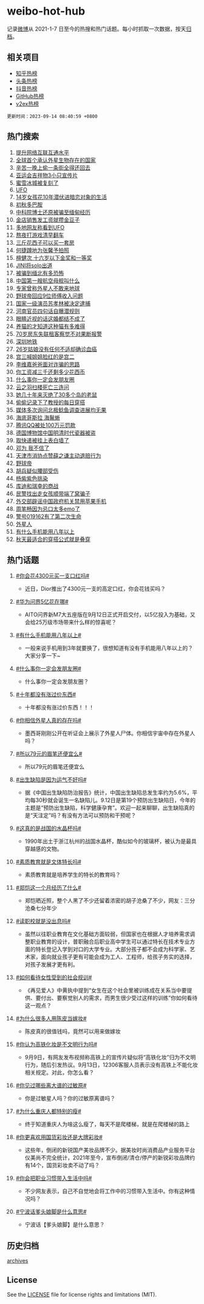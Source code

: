 # weibo-hot-hub

记录[微博](https://www.weibo.com)从 2021-1-7 日至今的热搜和热门话题。每小时抓取一次数据，按天[归档](archives)。

## 相关项目

- [知乎热榜](https://github.com/lonnyzhang423/zhihu-hot-hub)
- [头条热榜](https://github.com/lonnyzhang423/toutiao-hot-hub)
- [抖音热榜](https://github.com/lonnyzhang423/douyin-hot-hub)
- [GitHub热榜](https://github.com/lonnyzhang423/github-hot-hub)
- [v2ex热榜](https://github.com/lonnyzhang423/v2ex-hot-hub)


`更新时间：2023-09-14 08:40:59 +0800`

## 热门搜索

1. [提升网络互联互通水平](https://m.weibo.cn/search?containerid=100103type%3D1%26t%3D10%26q%3D%23%E6%8F%90%E5%8D%87%E7%BD%91%E7%BB%9C%E4%BA%92%E8%81%94%E4%BA%92%E9%80%9A%E6%B0%B4%E5%B9%B3%23&stream_entry_id=51&isnewpage=1&extparam=seat%3D1%26dgr%3D0%26stream_entry_id%3D51%26filter_type%3Drealtimehot%26pos%3D0%26cate%3D10103%26c_type%3D51%26display_time%3D1694652058%26pre_seqid%3D1694652058363027385178)
1. [全球首个承认外星生物存在的国家](https://m.weibo.cn/search?containerid=100103type%3D1%26t%3D10%26q%3D%23%E5%85%A8%E7%90%83%E9%A6%96%E4%B8%AA%E6%89%BF%E8%AE%A4%E5%A4%96%E6%98%9F%E7%94%9F%E7%89%A9%E5%AD%98%E5%9C%A8%E7%9A%84%E5%9B%BD%E5%AE%B6%23&stream_entry_id=31&isnewpage=1&extparam=seat%3D1%26flag%3D2%26cate%3D5001%26filter_type%3Drealtimehot%26pos%3D0%26dgr%3D0%26stream_entry_id%3D31%26q%3D%2523%25E5%2585%25A8%25E7%2590%2583%25E9%25A6%2596%25E4%25B8%25AA%25E6%2589%25BF%25E8%25AE%25A4%25E5%25A4%2596%25E6%2598%259F%25E7%2594%259F%25E7%2589%25A9%25E5%25AD%2598%25E5%259C%25A8%25E7%259A%2584%25E5%259B%25BD%25E5%25AE%25B6%2523%26band_rank%3D1%26lcate%3D5001%26realpos%3D1%26c_type%3D31%26display_time%3D1694652058%26pre_seqid%3D1694652058363027385178)
1. [辛苦一晚上偷一条街全得还回去](https://m.weibo.cn/search?containerid=100103type%3D1%26t%3D10%26q%3D%23%E8%BE%9B%E8%8B%A6%E4%B8%80%E6%99%9A%E4%B8%8A%E5%81%B7%E4%B8%80%E6%9D%A1%E8%A1%97%E5%85%A8%E5%BE%97%E8%BF%98%E5%9B%9E%E5%8E%BB%23&stream_entry_id=31&isnewpage=1&extparam=seat%3D1%26flag%3D32768%26cate%3D5001%26filter_type%3Drealtimehot%26pos%3D1%26dgr%3D0%26stream_entry_id%3D31%26q%3D%2523%25E8%25BE%259B%25E8%258B%25A6%25E4%25B8%2580%25E6%2599%259A%25E4%25B8%258A%25E5%2581%25B7%25E4%25B8%2580%25E6%259D%25A1%25E8%25A1%2597%25E5%2585%25A8%25E5%25BE%2597%25E8%25BF%2598%25E5%259B%259E%25E5%258E%25BB%2523%26band_rank%3D2%26lcate%3D5001%26realpos%3D2%26c_type%3D31%26display_time%3D1694652058%26pre_seqid%3D1694652058363027385178)
1. [亚运会吉祥物3小只宣传片](https://m.weibo.cn/search?containerid=100103type%3D1%26t%3D10%26q%3D%23%E4%BA%9A%E8%BF%90%E4%BC%9A%E5%90%89%E7%A5%A5%E7%89%A93%E5%B0%8F%E5%8F%AA%E5%AE%A3%E4%BC%A0%E7%89%87%23&stream_entry_id=31&isnewpage=1&extparam=seat%3D1%26flag%3D0%26cate%3D5001%26filter_type%3Drealtimehot%26pos%3D2%26dgr%3D0%26stream_entry_id%3D31%26q%3D%2523%25E4%25BA%259A%25E8%25BF%2590%25E4%25BC%259A%25E5%2590%2589%25E7%25A5%25A5%25E7%2589%25A93%25E5%25B0%258F%25E5%258F%25AA%25E5%25AE%25A3%25E4%25BC%25A0%25E7%2589%2587%2523%26band_rank%3D3%26lcate%3D5001%26realpos%3D3%26c_type%3D31%26display_time%3D1694652058%26pre_seqid%3D1694652058363027385178)
1. [蜜雪冰城被复刻了](https://m.weibo.cn/search?containerid=100103type%3D1%26t%3D10%26q%3D%23%E8%9C%9C%E9%9B%AA%E5%86%B0%E5%9F%8E%E8%A2%AB%E5%A4%8D%E5%88%BB%E4%BA%86%23&stream_entry_id=31&isnewpage=1&extparam=seat%3D1%26flag%3D1%26cate%3D5001%26filter_type%3Drealtimehot%26pos%3D3%26dgr%3D0%26stream_entry_id%3D31%26q%3D%2523%25E8%259C%259C%25E9%259B%25AA%25E5%2586%25B0%25E5%259F%258E%25E8%25A2%25AB%25E5%25A4%258D%25E5%2588%25BB%25E4%25BA%2586%2523%26band_rank%3D4%26lcate%3D5001%26realpos%3D4%26c_type%3D31%26display_time%3D1694652058%26pre_seqid%3D1694652058363027385178)
1. [UFO](https://m.weibo.cn/search?containerid=100103type%3D1%26t%3D10%26q%3DUFO&stream_entry_id=31&isnewpage=1&extparam=seat%3D1%26flag%3D16%26cate%3D5001%26filter_type%3Drealtimehot%26pos%3D4%26dgr%3D0%26stream_entry_id%3D31%26q%3DUFO%26band_rank%3D5%26lcate%3D5001%26realpos%3D5%26c_type%3D31%26display_time%3D1694652058%26pre_seqid%3D1694652058363027385178)
1. [14岁女孩花10年潜伏进暗恋对象的生活](https://m.weibo.cn/search?containerid=100103type%3D1%26t%3D10%26q%3D14%E5%B2%81%E5%A5%B3%E5%AD%A9%E8%8A%B110%E5%B9%B4%E6%BD%9C%E4%BC%8F%E8%BF%9B%E6%9A%97%E6%81%8B%E5%AF%B9%E8%B1%A1%E7%9A%84%E7%94%9F%E6%B4%BB&stream_entry_id=31&isnewpage=1&extparam=seat%3D1%26flag%3D2%26cate%3D5001%26filter_type%3Drealtimehot%26pos%3D5%26dgr%3D0%26stream_entry_id%3D31%26q%3D14%25E5%25B2%2581%25E5%25A5%25B3%25E5%25AD%25A9%25E8%258A%25B110%25E5%25B9%25B4%25E6%25BD%259C%25E4%25BC%258F%25E8%25BF%259B%25E6%259A%2597%25E6%2581%258B%25E5%25AF%25B9%25E8%25B1%25A1%25E7%259A%2584%25E7%2594%259F%25E6%25B4%25BB%26band_rank%3D6%26lcate%3D5001%26realpos%3D6%26c_type%3D31%26display_time%3D1694652058%26pre_seqid%3D1694652058363027385178)
1. [初秋多巴胺](https://m.weibo.cn/search?containerid=100103type%3D1%26t%3D10%26q%3D%23%E5%88%9D%E7%A7%8B%E5%A4%9A%E5%B7%B4%E8%83%BA%23&stream_entry_id=31&isnewpage=1&extparam=seat%3D1%26band_rank%3D7%26q%3D%2523%25E5%2588%259D%25E7%25A7%258B%25E5%25A4%259A%25E5%25B7%25B4%25E8%2583%25BA%2523%26cate%3D5001%26filter_type%3Drealtimehot%26pos%3D6%26dgr%3D0%26is_ad_pos%3D1%26lcate%3D5001%26stream_entry_id%3D31%26adid%3D203334%26c_type%3D31%26display_time%3D1694652058%26pre_seqid%3D1694652058363027385178)
1. [中科院博士还原被骗至缅甸经历](https://m.weibo.cn/search?containerid=100103type%3D1%26t%3D10%26q%3D%23%E4%B8%AD%E7%A7%91%E9%99%A2%E5%8D%9A%E5%A3%AB%E8%BF%98%E5%8E%9F%E8%A2%AB%E9%AA%97%E8%87%B3%E7%BC%85%E7%94%B8%E7%BB%8F%E5%8E%86%23&stream_entry_id=31&isnewpage=1&extparam=seat%3D1%26flag%3D1%26cate%3D5001%26filter_type%3Drealtimehot%26pos%3D7%26dgr%3D0%26stream_entry_id%3D31%26q%3D%2523%25E4%25B8%25AD%25E7%25A7%2591%25E9%2599%25A2%25E5%258D%259A%25E5%25A3%25AB%25E8%25BF%2598%25E5%258E%259F%25E8%25A2%25AB%25E9%25AA%2597%25E8%2587%25B3%25E7%25BC%2585%25E7%2594%25B8%25E7%25BB%258F%25E5%258E%2586%2523%26band_rank%3D7%26lcate%3D5001%26realpos%3D7%26c_type%3D31%26display_time%3D1694652058%26pre_seqid%3D1694652058363027385178)
1. [金店销售发工资就攒金豆子](https://m.weibo.cn/search?containerid=100103type%3D1%26t%3D10%26q%3D%23%E9%87%91%E5%BA%97%E9%94%80%E5%94%AE%E5%8F%91%E5%B7%A5%E8%B5%84%E5%B0%B1%E6%94%92%E9%87%91%E8%B1%86%E5%AD%90%23&stream_entry_id=31&isnewpage=1&extparam=seat%3D1%26flag%3D0%26cate%3D5001%26filter_type%3Drealtimehot%26pos%3D8%26dgr%3D0%26stream_entry_id%3D31%26q%3D%2523%25E9%2587%2591%25E5%25BA%2597%25E9%2594%2580%25E5%2594%25AE%25E5%258F%2591%25E5%25B7%25A5%25E8%25B5%2584%25E5%25B0%25B1%25E6%2594%2592%25E9%2587%2591%25E8%25B1%2586%25E5%25AD%2590%2523%26band_rank%3D8%26lcate%3D5001%26realpos%3D8%26c_type%3D31%26display_time%3D1694652058%26pre_seqid%3D1694652058363027385178)
1. [多地网友称看到UFO](https://m.weibo.cn/search?containerid=100103type%3D1%26t%3D10%26q%3D%23%E5%A4%9A%E5%9C%B0%E7%BD%91%E5%8F%8B%E7%A7%B0%E7%9C%8B%E5%88%B0UFO%23&stream_entry_id=31&isnewpage=1&extparam=seat%3D1%26flag%3D1%26cate%3D5001%26filter_type%3Drealtimehot%26pos%3D9%26dgr%3D0%26stream_entry_id%3D31%26q%3D%2523%25E5%25A4%259A%25E5%259C%25B0%25E7%25BD%2591%25E5%258F%258B%25E7%25A7%25B0%25E7%259C%258B%25E5%2588%25B0UFO%2523%26band_rank%3D9%26lcate%3D5001%26realpos%3D9%26c_type%3D31%26display_time%3D1694652058%26pre_seqid%3D1694652058363027385178)
1. [熬夜打游戏清早翻车](https://m.weibo.cn/search?containerid=100103type%3D1%26t%3D10%26q%3D%23%E7%86%AC%E5%A4%9C%E6%89%93%E6%B8%B8%E6%88%8F%E6%B8%85%E6%97%A9%E7%BF%BB%E8%BD%A6%23&stream_entry_id=31&isnewpage=1&extparam=seat%3D1%26flag%3D32768%26cate%3D5001%26filter_type%3Drealtimehot%26pos%3D10%26dgr%3D0%26stream_entry_id%3D31%26q%3D%2523%25E7%2586%25AC%25E5%25A4%259C%25E6%2589%2593%25E6%25B8%25B8%25E6%2588%258F%25E6%25B8%2585%25E6%2597%25A9%25E7%25BF%25BB%25E8%25BD%25A6%2523%26band_rank%3D10%26lcate%3D5001%26realpos%3D10%26c_type%3D31%26display_time%3D1694652058%26pre_seqid%3D1694652058363027385178)
1. [三斤花西子可以买一套房](https://m.weibo.cn/search?containerid=100103type%3D1%26t%3D10%26q%3D%E4%B8%89%E6%96%A4%E8%8A%B1%E8%A5%BF%E5%AD%90%E5%8F%AF%E4%BB%A5%E4%B9%B0%E4%B8%80%E5%A5%97%E6%88%BF&stream_entry_id=31&isnewpage=1&extparam=seat%3D1%26flag%3D2%26cate%3D5001%26filter_type%3Drealtimehot%26pos%3D11%26dgr%3D0%26stream_entry_id%3D31%26q%3D%25E4%25B8%2589%25E6%2596%25A4%25E8%258A%25B1%25E8%25A5%25BF%25E5%25AD%2590%25E5%258F%25AF%25E4%25BB%25A5%25E4%25B9%25B0%25E4%25B8%2580%25E5%25A5%2597%25E6%2588%25BF%26band_rank%3D11%26lcate%3D5001%26realpos%3D11%26c_type%3D31%26display_time%3D1694652058%26pre_seqid%3D1694652058363027385178)
1. [何捷蹲地为张馨予拍照](https://m.weibo.cn/search?containerid=100103type%3D1%26t%3D10%26q%3D%23%E4%BD%95%E6%8D%B7%E8%B9%B2%E5%9C%B0%E4%B8%BA%E5%BC%A0%E9%A6%A8%E4%BA%88%E6%8B%8D%E7%85%A7%23&stream_entry_id=31&isnewpage=1&extparam=seat%3D1%26flag%3D2%26cate%3D5001%26filter_type%3Drealtimehot%26pos%3D12%26dgr%3D0%26stream_entry_id%3D31%26q%3D%2523%25E4%25BD%2595%25E6%258D%25B7%25E8%25B9%25B2%25E5%259C%25B0%25E4%25B8%25BA%25E5%25BC%25A0%25E9%25A6%25A8%25E4%25BA%2588%25E6%258B%258D%25E7%2585%25A7%2523%26band_rank%3D12%26lcate%3D5001%26realpos%3D12%26c_type%3D31%26display_time%3D1694652058%26pre_seqid%3D1694652058363027385178)
1. [檀健次 十六岁以下金奖和一等奖](https://m.weibo.cn/search?containerid=100103type%3D1%26t%3D10%26q%3D%E6%AA%80%E5%81%A5%E6%AC%A1+%E5%8D%81%E5%85%AD%E5%B2%81%E4%BB%A5%E4%B8%8B%E9%87%91%E5%A5%96%E5%92%8C%E4%B8%80%E7%AD%89%E5%A5%96&stream_entry_id=31&isnewpage=1&extparam=seat%3D1%26flag%3D0%26cate%3D5001%26filter_type%3Drealtimehot%26pos%3D13%26dgr%3D0%26stream_entry_id%3D31%26q%3D%25E6%25AA%2580%25E5%2581%25A5%25E6%25AC%25A1%2520%25E5%258D%2581%25E5%2585%25AD%25E5%25B2%2581%25E4%25BB%25A5%25E4%25B8%258B%25E9%2587%2591%25E5%25A5%2596%25E5%2592%258C%25E4%25B8%2580%25E7%25AD%2589%25E5%25A5%2596%26band_rank%3D13%26lcate%3D5001%26realpos%3D13%26c_type%3D31%26display_time%3D1694652058%26pre_seqid%3D1694652058363027385178)
1. [JINI将solo出道](https://m.weibo.cn/search?containerid=100103type%3D1%26t%3D10%26q%3D%23JINI%E5%B0%86solo%E5%87%BA%E9%81%93%23&stream_entry_id=31&isnewpage=1&extparam=seat%3D1%26flag%3D1%26cate%3D5001%26filter_type%3Drealtimehot%26pos%3D14%26dgr%3D0%26stream_entry_id%3D31%26q%3D%2523JINI%25E5%25B0%2586solo%25E5%2587%25BA%25E9%2581%2593%2523%26band_rank%3D14%26lcate%3D5001%26realpos%3D14%26c_type%3D31%26display_time%3D1694652058%26pre_seqid%3D1694652058363027385178)
1. [被骗到缅北有多恐怖](https://m.weibo.cn/search?containerid=100103type%3D1%26t%3D10%26q%3D%23%E8%A2%AB%E9%AA%97%E5%88%B0%E7%BC%85%E5%8C%97%E6%9C%89%E5%A4%9A%E6%81%90%E6%80%96%23&stream_entry_id=31&isnewpage=1&extparam=seat%3D1%26flag%3D0%26cate%3D5001%26filter_type%3Drealtimehot%26pos%3D15%26dgr%3D0%26stream_entry_id%3D31%26q%3D%2523%25E8%25A2%25AB%25E9%25AA%2597%25E5%2588%25B0%25E7%25BC%2585%25E5%258C%2597%25E6%259C%2589%25E5%25A4%259A%25E6%2581%2590%25E6%2580%2596%2523%26band_rank%3D15%26lcate%3D5001%26realpos%3D15%26c_type%3D31%26display_time%3D1694652058%26pre_seqid%3D1694652058363027385178)
1. [中国第一艘航空母舰叫什么](https://m.weibo.cn/search?containerid=100103type%3D1%26t%3D10%26q%3D%23%E4%B8%AD%E5%9B%BD%E7%AC%AC%E4%B8%80%E8%89%98%E8%88%AA%E7%A9%BA%E6%AF%8D%E8%88%B0%E5%8F%AB%E4%BB%80%E4%B9%88%23&stream_entry_id=31&isnewpage=1&extparam=seat%3D1%26flag%3D0%26cate%3D5001%26filter_type%3Drealtimehot%26pos%3D16%26dgr%3D0%26stream_entry_id%3D31%26q%3D%2523%25E4%25B8%25AD%25E5%259B%25BD%25E7%25AC%25AC%25E4%25B8%2580%25E8%2589%2598%25E8%2588%25AA%25E7%25A9%25BA%25E6%25AF%258D%25E8%2588%25B0%25E5%258F%25AB%25E4%25BB%2580%25E4%25B9%2588%2523%26band_rank%3D16%26lcate%3D5001%26realpos%3D16%26c_type%3D31%26display_time%3D1694652058%26pre_seqid%3D1694652058363027385178)
1. [专家曾称外星人不敢来地球](https://m.weibo.cn/search?containerid=100103type%3D1%26t%3D10%26q%3D%23%E4%B8%93%E5%AE%B6%E6%9B%BE%E7%A7%B0%E5%A4%96%E6%98%9F%E4%BA%BA%E4%B8%8D%E6%95%A2%E6%9D%A5%E5%9C%B0%E7%90%83%23&stream_entry_id=31&isnewpage=1&extparam=seat%3D1%26flag%3D0%26cate%3D5001%26filter_type%3Drealtimehot%26pos%3D17%26dgr%3D0%26stream_entry_id%3D31%26q%3D%2523%25E4%25B8%2593%25E5%25AE%25B6%25E6%259B%25BE%25E7%25A7%25B0%25E5%25A4%2596%25E6%2598%259F%25E4%25BA%25BA%25E4%25B8%258D%25E6%2595%25A2%25E6%259D%25A5%25E5%259C%25B0%25E7%2590%2583%2523%26band_rank%3D17%26lcate%3D5001%26realpos%3D17%26c_type%3D31%26display_time%3D1694652058%26pre_seqid%3D1694652058363027385178)
1. [野球帝回应9位师傅收入问题](https://m.weibo.cn/search?containerid=100103type%3D1%26t%3D10%26q%3D%23%E9%87%8E%E7%90%83%E5%B8%9D%E5%9B%9E%E5%BA%949%E4%BD%8D%E5%B8%88%E5%82%85%E6%94%B6%E5%85%A5%E9%97%AE%E9%A2%98%23&stream_entry_id=31&isnewpage=1&extparam=seat%3D1%26flag%3D1%26cate%3D5001%26filter_type%3Drealtimehot%26pos%3D18%26dgr%3D0%26stream_entry_id%3D31%26q%3D%2523%25E9%2587%258E%25E7%2590%2583%25E5%25B8%259D%25E5%259B%259E%25E5%25BA%25949%25E4%25BD%258D%25E5%25B8%2588%25E5%2582%2585%25E6%2594%25B6%25E5%2585%25A5%25E9%2597%25AE%25E9%25A2%2598%2523%26band_rank%3D18%26lcate%3D5001%26realpos%3D18%26c_type%3D31%26display_time%3D1694652058%26pre_seqid%3D1694652058363027385178)
1. [国家一级演员苏孝林被决定逮捕](https://m.weibo.cn/search?containerid=100103type%3D1%26t%3D10%26q%3D%23%E5%9B%BD%E5%AE%B6%E4%B8%80%E7%BA%A7%E6%BC%94%E5%91%98%E8%8B%8F%E5%AD%9D%E6%9E%97%E8%A2%AB%E5%86%B3%E5%AE%9A%E9%80%AE%E6%8D%95%23&stream_entry_id=31&isnewpage=1&extparam=seat%3D1%26flag%3D0%26cate%3D5001%26filter_type%3Drealtimehot%26pos%3D19%26dgr%3D0%26stream_entry_id%3D31%26q%3D%2523%25E5%259B%25BD%25E5%25AE%25B6%25E4%25B8%2580%25E7%25BA%25A7%25E6%25BC%2594%25E5%2591%2598%25E8%258B%258F%25E5%25AD%259D%25E6%259E%2597%25E8%25A2%25AB%25E5%2586%25B3%25E5%25AE%259A%25E9%2580%25AE%25E6%258D%2595%2523%26band_rank%3D19%26lcate%3D5001%26realpos%3D19%26c_type%3D31%26display_time%3D1694652058%26pre_seqid%3D1694652058363027385178)
1. [河南官员四句话自曝潜规则](https://m.weibo.cn/search?containerid=100103type%3D1%26t%3D10%26q%3D%23%E6%B2%B3%E5%8D%97%E5%AE%98%E5%91%98%E5%9B%9B%E5%8F%A5%E8%AF%9D%E8%87%AA%E6%9B%9D%E6%BD%9C%E8%A7%84%E5%88%99%23&stream_entry_id=31&isnewpage=1&extparam=seat%3D1%26flag%3D1%26cate%3D5001%26filter_type%3Drealtimehot%26pos%3D20%26dgr%3D0%26stream_entry_id%3D31%26q%3D%2523%25E6%25B2%25B3%25E5%258D%2597%25E5%25AE%2598%25E5%2591%2598%25E5%259B%259B%25E5%258F%25A5%25E8%25AF%259D%25E8%2587%25AA%25E6%259B%259D%25E6%25BD%259C%25E8%25A7%2584%25E5%2588%2599%2523%26band_rank%3D20%26lcate%3D5001%26realpos%3D20%26c_type%3D31%26display_time%3D1694652058%26pre_seqid%3D1694652058363027385178)
1. [眼睛近视的话这婚都结不成了](https://m.weibo.cn/search?containerid=100103type%3D1%26t%3D10%26q%3D%23%E7%9C%BC%E7%9D%9B%E8%BF%91%E8%A7%86%E7%9A%84%E8%AF%9D%E8%BF%99%E5%A9%9A%E9%83%BD%E7%BB%93%E4%B8%8D%E6%88%90%E4%BA%86%23&stream_entry_id=31&isnewpage=1&extparam=seat%3D1%26flag%3D1%26cate%3D5001%26filter_type%3Drealtimehot%26pos%3D21%26dgr%3D0%26stream_entry_id%3D31%26q%3D%2523%25E7%259C%25BC%25E7%259D%259B%25E8%25BF%2591%25E8%25A7%2586%25E7%259A%2584%25E8%25AF%259D%25E8%25BF%2599%25E5%25A9%259A%25E9%2583%25BD%25E7%25BB%2593%25E4%25B8%258D%25E6%2588%2590%25E4%25BA%2586%2523%26band_rank%3D21%26lcate%3D5001%26realpos%3D21%26c_type%3D31%26display_time%3D1694652058%26pre_seqid%3D1694652058363027385178)
1. [养猫的才知道这种猫有多难得](https://m.weibo.cn/search?containerid=100103type%3D1%26t%3D10%26q%3D%E5%85%BB%E7%8C%AB%E7%9A%84%E6%89%8D%E7%9F%A5%E9%81%93%E8%BF%99%E7%A7%8D%E7%8C%AB%E6%9C%89%E5%A4%9A%E9%9A%BE%E5%BE%97&stream_entry_id=31&isnewpage=1&extparam=seat%3D1%26flag%3D1%26cate%3D5001%26filter_type%3Drealtimehot%26pos%3D22%26dgr%3D0%26stream_entry_id%3D31%26q%3D%25E5%2585%25BB%25E7%258C%25AB%25E7%259A%2584%25E6%2589%258D%25E7%259F%25A5%25E9%2581%2593%25E8%25BF%2599%25E7%25A7%258D%25E7%258C%25AB%25E6%259C%2589%25E5%25A4%259A%25E9%259A%25BE%25E5%25BE%2597%26band_rank%3D22%26lcate%3D5001%26realpos%3D22%26c_type%3D31%26display_time%3D1694652058%26pre_seqid%3D1694652058363027385178)
1. [70岁房东失联租客察觉不对果断报警](https://m.weibo.cn/search?containerid=100103type%3D1%26t%3D10%26q%3D%2370%E5%B2%81%E6%88%BF%E4%B8%9C%E5%A4%B1%E8%81%94%E7%A7%9F%E5%AE%A2%E5%AF%9F%E8%A7%89%E4%B8%8D%E5%AF%B9%E6%9E%9C%E6%96%AD%E6%8A%A5%E8%AD%A6%23&stream_entry_id=31&isnewpage=1&extparam=seat%3D1%26flag%3D32768%26cate%3D5001%26filter_type%3Drealtimehot%26pos%3D23%26dgr%3D0%26stream_entry_id%3D31%26q%3D%252370%25E5%25B2%2581%25E6%2588%25BF%25E4%25B8%259C%25E5%25A4%25B1%25E8%2581%2594%25E7%25A7%259F%25E5%25AE%25A2%25E5%25AF%259F%25E8%25A7%2589%25E4%25B8%258D%25E5%25AF%25B9%25E6%259E%259C%25E6%2596%25AD%25E6%258A%25A5%25E8%25AD%25A6%2523%26band_rank%3D23%26lcate%3D5001%26realpos%3D23%26c_type%3D31%26display_time%3D1694652058%26pre_seqid%3D1694652058363027385178)
1. [深圳地铁](https://m.weibo.cn/search?containerid=100103type%3D1%26t%3D10%26q%3D%E6%B7%B1%E5%9C%B3%E5%9C%B0%E9%93%81&stream_entry_id=31&isnewpage=1&extparam=seat%3D1%26flag%3D1%26cate%3D5001%26filter_type%3Drealtimehot%26pos%3D24%26dgr%3D0%26stream_entry_id%3D31%26q%3D%25E6%25B7%25B1%25E5%259C%25B3%25E5%259C%25B0%25E9%2593%2581%26band_rank%3D24%26lcate%3D5001%26realpos%3D24%26c_type%3D31%26display_time%3D1694652058%26pre_seqid%3D1694652058363027385178)
1. [26岁姑娘没有任何不适却确诊血癌](https://m.weibo.cn/search?containerid=100103type%3D1%26t%3D10%26q%3D%2326%E5%B2%81%E5%A7%91%E5%A8%98%E6%B2%A1%E6%9C%89%E4%BB%BB%E4%BD%95%E4%B8%8D%E9%80%82%E5%8D%B4%E7%A1%AE%E8%AF%8A%E8%A1%80%E7%99%8C%23&stream_entry_id=31&isnewpage=1&extparam=seat%3D1%26flag%3D0%26cate%3D5001%26filter_type%3Drealtimehot%26pos%3D25%26dgr%3D0%26stream_entry_id%3D31%26q%3D%252326%25E5%25B2%2581%25E5%25A7%2591%25E5%25A8%2598%25E6%25B2%25A1%25E6%259C%2589%25E4%25BB%25BB%25E4%25BD%2595%25E4%25B8%258D%25E9%2580%2582%25E5%258D%25B4%25E7%25A1%25AE%25E8%25AF%258A%25E8%25A1%2580%25E7%2599%258C%2523%26band_rank%3D25%26lcate%3D5001%26realpos%3D25%26c_type%3D31%26display_time%3D1694652058%26pre_seqid%3D1694652058363027385178)
1. [宫三喊姐姐脸红的是宫二](https://m.weibo.cn/search?containerid=100103type%3D1%26t%3D10%26q%3D%23%E5%AE%AB%E4%B8%89%E5%96%8A%E5%A7%90%E5%A7%90%E8%84%B8%E7%BA%A2%E7%9A%84%E6%98%AF%E5%AE%AB%E4%BA%8C%23&stream_entry_id=31&isnewpage=1&extparam=seat%3D1%26flag%3D1%26cate%3D5001%26filter_type%3Drealtimehot%26pos%3D26%26dgr%3D0%26stream_entry_id%3D31%26q%3D%2523%25E5%25AE%25AB%25E4%25B8%2589%25E5%2596%258A%25E5%25A7%2590%25E5%25A7%2590%25E8%2584%25B8%25E7%25BA%25A2%25E7%259A%2584%25E6%2598%25AF%25E5%25AE%25AB%25E4%25BA%258C%2523%26band_rank%3D26%26lcate%3D5001%26realpos%3D26%26c_type%3D31%26display_time%3D1694652058%26pre_seqid%3D1694652058363027385178)
1. [李维嘉爸爸面对诈骗的思路](https://m.weibo.cn/search?containerid=100103type%3D1%26t%3D10%26q%3D%E6%9D%8E%E7%BB%B4%E5%98%89%E7%88%B8%E7%88%B8%E9%9D%A2%E5%AF%B9%E8%AF%88%E9%AA%97%E7%9A%84%E6%80%9D%E8%B7%AF&stream_entry_id=31&isnewpage=1&extparam=seat%3D1%26flag%3D0%26cate%3D5001%26filter_type%3Drealtimehot%26pos%3D27%26dgr%3D0%26stream_entry_id%3D31%26q%3D%25E6%259D%258E%25E7%25BB%25B4%25E5%2598%2589%25E7%2588%25B8%25E7%2588%25B8%25E9%259D%25A2%25E5%25AF%25B9%25E8%25AF%2588%25E9%25AA%2597%25E7%259A%2584%25E6%2580%259D%25E8%25B7%25AF%26band_rank%3D27%26lcate%3D5001%26realpos%3D27%26c_type%3D31%26display_time%3D1694652058%26pre_seqid%3D1694652058363027385178)
1. [你工资减三千还剩多少花西币](https://m.weibo.cn/search?containerid=100103type%3D1%26t%3D10%26q%3D%23%E4%BD%A0%E5%B7%A5%E8%B5%84%E5%87%8F%E4%B8%89%E5%8D%83%E8%BF%98%E5%89%A9%E5%A4%9A%E5%B0%91%E8%8A%B1%E8%A5%BF%E5%B8%81%23&stream_entry_id=31&isnewpage=1&extparam=seat%3D1%26flag%3D0%26cate%3D5001%26filter_type%3Drealtimehot%26pos%3D28%26dgr%3D0%26stream_entry_id%3D31%26q%3D%2523%25E4%25BD%25A0%25E5%25B7%25A5%25E8%25B5%2584%25E5%2587%258F%25E4%25B8%2589%25E5%258D%2583%25E8%25BF%2598%25E5%2589%25A9%25E5%25A4%259A%25E5%25B0%2591%25E8%258A%25B1%25E8%25A5%25BF%25E5%25B8%2581%2523%26band_rank%3D28%26lcate%3D5001%26realpos%3D28%26c_type%3D31%26display_time%3D1694652058%26pre_seqid%3D1694652058363027385178)
1. [什么事你一定会发朋友圈](https://m.weibo.cn/search?containerid=100103type%3D1%26t%3D10%26q%3D%23%E4%BB%80%E4%B9%88%E4%BA%8B%E4%BD%A0%E4%B8%80%E5%AE%9A%E4%BC%9A%E5%8F%91%E6%9C%8B%E5%8F%8B%E5%9C%88%23&stream_entry_id=31&isnewpage=1&extparam=seat%3D1%26flag%3D1%26cate%3D5001%26filter_type%3Drealtimehot%26pos%3D29%26dgr%3D0%26stream_entry_id%3D31%26q%3D%2523%25E4%25BB%2580%25E4%25B9%2588%25E4%25BA%258B%25E4%25BD%25A0%25E4%25B8%2580%25E5%25AE%259A%25E4%25BC%259A%25E5%258F%2591%25E6%259C%258B%25E5%258F%258B%25E5%259C%2588%2523%26band_rank%3D29%26lcate%3D5001%26realpos%3D29%26c_type%3D31%26display_time%3D1694652058%26pre_seqid%3D1694652058363027385178)
1. [云之羽扫楼死亡三连问](https://m.weibo.cn/search?containerid=100103type%3D1%26t%3D10%26q%3D%E4%BA%91%E4%B9%8B%E7%BE%BD%E6%89%AB%E6%A5%BC%E6%AD%BB%E4%BA%A1%E4%B8%89%E8%BF%9E%E9%97%AE&stream_entry_id=31&isnewpage=1&extparam=seat%3D1%26flag%3D0%26cate%3D5001%26filter_type%3Drealtimehot%26pos%3D30%26dgr%3D0%26stream_entry_id%3D31%26q%3D%25E4%25BA%2591%25E4%25B9%258B%25E7%25BE%25BD%25E6%2589%25AB%25E6%25A5%25BC%25E6%25AD%25BB%25E4%25BA%25A1%25E4%25B8%2589%25E8%25BF%259E%25E9%2597%25AE%26band_rank%3D30%26lcate%3D5001%26realpos%3D30%26c_type%3D31%26display_time%3D1694652058%26pre_seqid%3D1694652058363027385178)
1. [她几十年来灭绝了30多个岛的老鼠](https://m.weibo.cn/search?containerid=100103type%3D1%26t%3D10%26q%3D%E5%A5%B9%E5%87%A0%E5%8D%81%E5%B9%B4%E6%9D%A5%E7%81%AD%E7%BB%9D%E4%BA%8630%E5%A4%9A%E4%B8%AA%E5%B2%9B%E7%9A%84%E8%80%81%E9%BC%A0&stream_entry_id=31&isnewpage=1&extparam=seat%3D1%26flag%3D1%26cate%3D5001%26filter_type%3Drealtimehot%26pos%3D31%26dgr%3D0%26stream_entry_id%3D31%26q%3D%25E5%25A5%25B9%25E5%2587%25A0%25E5%258D%2581%25E5%25B9%25B4%25E6%259D%25A5%25E7%2581%25AD%25E7%25BB%259D%25E4%25BA%258630%25E5%25A4%259A%25E4%25B8%25AA%25E5%25B2%259B%25E7%259A%2584%25E8%2580%2581%25E9%25BC%25A0%26band_rank%3D31%26lcate%3D5001%26realpos%3D31%26c_type%3D31%26display_time%3D1694652058%26pre_seqid%3D1694652058363027385178)
1. [偷偷记录下了教授的每日穿搭](https://m.weibo.cn/search?containerid=100103type%3D1%26t%3D10%26q%3D%E5%81%B7%E5%81%B7%E8%AE%B0%E5%BD%95%E4%B8%8B%E4%BA%86%E6%95%99%E6%8E%88%E7%9A%84%E6%AF%8F%E6%97%A5%E7%A9%BF%E6%90%AD&stream_entry_id=31&isnewpage=1&extparam=seat%3D1%26flag%3D1%26cate%3D5001%26filter_type%3Drealtimehot%26pos%3D32%26dgr%3D0%26stream_entry_id%3D31%26q%3D%25E5%2581%25B7%25E5%2581%25B7%25E8%25AE%25B0%25E5%25BD%2595%25E4%25B8%258B%25E4%25BA%2586%25E6%2595%2599%25E6%258E%2588%25E7%259A%2584%25E6%25AF%258F%25E6%2597%25A5%25E7%25A9%25BF%25E6%2590%25AD%26band_rank%3D32%26lcate%3D5001%26realpos%3D32%26c_type%3D31%26display_time%3D1694652058%26pre_seqid%3D1694652058363027385178)
1. [媒体多次询问北极鲶鱼调查进展均无果](https://m.weibo.cn/search?containerid=100103type%3D1%26t%3D10%26q%3D%23%E5%AA%92%E4%BD%93%E5%A4%9A%E6%AC%A1%E8%AF%A2%E9%97%AE%E5%8C%97%E6%9E%81%E9%B2%B6%E9%B1%BC%E8%B0%83%E6%9F%A5%E8%BF%9B%E5%B1%95%E5%9D%87%E6%97%A0%E6%9E%9C%23&stream_entry_id=31&isnewpage=1&extparam=seat%3D1%26flag%3D1%26cate%3D5001%26filter_type%3Drealtimehot%26pos%3D33%26dgr%3D0%26stream_entry_id%3D31%26q%3D%2523%25E5%25AA%2592%25E4%25BD%2593%25E5%25A4%259A%25E6%25AC%25A1%25E8%25AF%25A2%25E9%2597%25AE%25E5%258C%2597%25E6%259E%2581%25E9%25B2%25B6%25E9%25B1%25BC%25E8%25B0%2583%25E6%259F%25A5%25E8%25BF%259B%25E5%25B1%2595%25E5%259D%2587%25E6%2597%25A0%25E6%259E%259C%2523%26band_rank%3D33%26lcate%3D5001%26realpos%3D33%26c_type%3D31%26display_time%3D1694652058%26pre_seqid%3D1694652058363027385178)
1. [海底哥斯拉 海鬣蜥](https://m.weibo.cn/search?containerid=100103type%3D1%26t%3D10%26q%3D%E6%B5%B7%E5%BA%95%E5%93%A5%E6%96%AF%E6%8B%89+%E6%B5%B7%E9%AC%A3%E8%9C%A5&stream_entry_id=31&isnewpage=1&extparam=seat%3D1%26flag%3D0%26cate%3D5001%26filter_type%3Drealtimehot%26pos%3D34%26dgr%3D0%26stream_entry_id%3D31%26q%3D%25E6%25B5%25B7%25E5%25BA%2595%25E5%2593%25A5%25E6%2596%25AF%25E6%258B%2589%2520%25E6%25B5%25B7%25E9%25AC%25A3%25E8%259C%25A5%26band_rank%3D34%26lcate%3D5001%26realpos%3D34%26c_type%3D31%26display_time%3D1694652058%26pre_seqid%3D1694652058363027385178)
1. [腾讯QQ被处100万元罚款](https://m.weibo.cn/search?containerid=100103type%3D1%26t%3D10%26q%3D%23%E8%85%BE%E8%AE%AFQQ%E8%A2%AB%E5%A4%84100%E4%B8%87%E5%85%83%E7%BD%9A%E6%AC%BE%23&stream_entry_id=31&isnewpage=1&extparam=seat%3D1%26flag%3D0%26cate%3D5001%26filter_type%3Drealtimehot%26pos%3D35%26dgr%3D0%26stream_entry_id%3D31%26q%3D%2523%25E8%2585%25BE%25E8%25AE%25AFQQ%25E8%25A2%25AB%25E5%25A4%2584100%25E4%25B8%2587%25E5%2585%2583%25E7%25BD%259A%25E6%25AC%25BE%2523%26band_rank%3D35%26lcate%3D5001%26realpos%3D35%26c_type%3D31%26display_time%3D1694652058%26pre_seqid%3D1694652058363027385178)
1. [德国博物馆中国明清时代瓷器被盗](https://m.weibo.cn/search?containerid=100103type%3D1%26t%3D10%26q%3D%23%E5%BE%B7%E5%9B%BD%E5%8D%9A%E7%89%A9%E9%A6%86%E4%B8%AD%E5%9B%BD%E6%98%8E%E6%B8%85%E6%97%B6%E4%BB%A3%E7%93%B7%E5%99%A8%E8%A2%AB%E7%9B%97%23&stream_entry_id=31&isnewpage=1&extparam=seat%3D1%26flag%3D1%26cate%3D5001%26filter_type%3Drealtimehot%26pos%3D36%26dgr%3D0%26stream_entry_id%3D31%26q%3D%2523%25E5%25BE%25B7%25E5%259B%25BD%25E5%258D%259A%25E7%2589%25A9%25E9%25A6%2586%25E4%25B8%25AD%25E5%259B%25BD%25E6%2598%258E%25E6%25B8%2585%25E6%2597%25B6%25E4%25BB%25A3%25E7%2593%25B7%25E5%2599%25A8%25E8%25A2%25AB%25E7%259B%2597%2523%26band_rank%3D36%26lcate%3D5001%26realpos%3D36%26c_type%3D31%26display_time%3D1694652058%26pre_seqid%3D1694652058363027385178)
1. [取快递被挂上表白墙了](https://m.weibo.cn/search?containerid=100103type%3D1%26t%3D10%26q%3D%23%E5%8F%96%E5%BF%AB%E9%80%92%E8%A2%AB%E6%8C%82%E4%B8%8A%E8%A1%A8%E7%99%BD%E5%A2%99%E4%BA%86%23&stream_entry_id=31&isnewpage=1&extparam=seat%3D1%26flag%3D0%26cate%3D5001%26filter_type%3Drealtimehot%26pos%3D37%26dgr%3D0%26stream_entry_id%3D31%26q%3D%2523%25E5%258F%2596%25E5%25BF%25AB%25E9%2580%2592%25E8%25A2%25AB%25E6%258C%2582%25E4%25B8%258A%25E8%25A1%25A8%25E7%2599%25BD%25E5%25A2%2599%25E4%25BA%2586%2523%26band_rank%3D37%26lcate%3D5001%26realpos%3D37%26c_type%3D31%26display_time%3D1694652058%26pre_seqid%3D1694652058363027385178)
1. [邓为 我不信了](https://m.weibo.cn/search?containerid=100103type%3D1%26t%3D10%26q%3D%E9%82%93%E4%B8%BA+%E6%88%91%E4%B8%8D%E4%BF%A1%E4%BA%86&stream_entry_id=31&isnewpage=1&extparam=seat%3D1%26flag%3D0%26cate%3D5001%26filter_type%3Drealtimehot%26pos%3D38%26dgr%3D0%26stream_entry_id%3D31%26q%3D%25E9%2582%2593%25E4%25B8%25BA%2520%25E6%2588%2591%25E4%25B8%258D%25E4%25BF%25A1%25E4%25BA%2586%26band_rank%3D38%26lcate%3D5001%26realpos%3D38%26c_type%3D31%26display_time%3D1694652058%26pre_seqid%3D1694652058363027385178)
1. [天津市消协点赞薛之谦主动退赔行为](https://m.weibo.cn/search?containerid=100103type%3D1%26t%3D10%26q%3D%23%E5%A4%A9%E6%B4%A5%E5%B8%82%E6%B6%88%E5%8D%8F%E7%82%B9%E8%B5%9E%E8%96%9B%E4%B9%8B%E8%B0%A6%E4%B8%BB%E5%8A%A8%E9%80%80%E8%B5%94%E8%A1%8C%E4%B8%BA%23&stream_entry_id=31&isnewpage=1&extparam=seat%3D1%26flag%3D1%26cate%3D5001%26filter_type%3Drealtimehot%26pos%3D39%26dgr%3D0%26stream_entry_id%3D31%26q%3D%2523%25E5%25A4%25A9%25E6%25B4%25A5%25E5%25B8%2582%25E6%25B6%2588%25E5%258D%258F%25E7%2582%25B9%25E8%25B5%259E%25E8%2596%259B%25E4%25B9%258B%25E8%25B0%25A6%25E4%25B8%25BB%25E5%258A%25A8%25E9%2580%2580%25E8%25B5%2594%25E8%25A1%258C%25E4%25B8%25BA%2523%26band_rank%3D39%26lcate%3D5001%26realpos%3D39%26c_type%3D31%26display_time%3D1694652058%26pre_seqid%3D1694652058363027385178)
1. [野球帝](https://m.weibo.cn/search?containerid=100103type%3D1%26t%3D10%26q%3D%E9%87%8E%E7%90%83%E5%B8%9D&stream_entry_id=31&isnewpage=1&extparam=seat%3D1%26flag%3D1%26cate%3D5001%26filter_type%3Drealtimehot%26pos%3D40%26dgr%3D0%26stream_entry_id%3D31%26q%3D%25E9%2587%258E%25E7%2590%2583%25E5%25B8%259D%26band_rank%3D40%26lcate%3D5001%26realpos%3D40%26c_type%3D31%26display_time%3D1694652058%26pre_seqid%3D1694652058363027385178)
1. [胡兵疑似腰部受伤](https://m.weibo.cn/search?containerid=100103type%3D1%26t%3D10%26q%3D%23%E8%83%A1%E5%85%B5%E7%96%91%E4%BC%BC%E8%85%B0%E9%83%A8%E5%8F%97%E4%BC%A4%23&stream_entry_id=31&isnewpage=1&extparam=seat%3D1%26flag%3D1%26cate%3D5001%26filter_type%3Drealtimehot%26pos%3D41%26dgr%3D0%26stream_entry_id%3D31%26q%3D%2523%25E8%2583%25A1%25E5%2585%25B5%25E7%2596%2591%25E4%25BC%25BC%25E8%2585%25B0%25E9%2583%25A8%25E5%258F%2597%25E4%25BC%25A4%2523%26band_rank%3D41%26lcate%3D5001%26realpos%3D41%26c_type%3D31%26display_time%3D1694652058%26pre_seqid%3D1694652058363027385178)
1. [杨紫紫色挑染](https://m.weibo.cn/search?containerid=100103type%3D1%26t%3D10%26q%3D%23%E6%9D%A8%E7%B4%AB%E7%B4%AB%E8%89%B2%E6%8C%91%E6%9F%93%23&stream_entry_id=31&isnewpage=1&extparam=seat%3D1%26flag%3D0%26cate%3D5001%26filter_type%3Drealtimehot%26pos%3D42%26dgr%3D0%26stream_entry_id%3D31%26q%3D%2523%25E6%259D%25A8%25E7%25B4%25AB%25E7%25B4%25AB%25E8%2589%25B2%25E6%258C%2591%25E6%259F%2593%2523%26band_rank%3D42%26lcate%3D5001%26realpos%3D42%26c_type%3D31%26display_time%3D1694652058%26pre_seqid%3D1694652058363027385178)
1. [库迪和瑞幸的商战](https://m.weibo.cn/search?containerid=100103type%3D1%26t%3D10%26q%3D%E5%BA%93%E8%BF%AA%E5%92%8C%E7%91%9E%E5%B9%B8%E7%9A%84%E5%95%86%E6%88%98&stream_entry_id=31&isnewpage=1&extparam=seat%3D1%26flag%3D0%26cate%3D5001%26filter_type%3Drealtimehot%26pos%3D43%26dgr%3D0%26stream_entry_id%3D31%26q%3D%25E5%25BA%2593%25E8%25BF%25AA%25E5%2592%258C%25E7%2591%259E%25E5%25B9%25B8%25E7%259A%2584%25E5%2595%2586%25E6%2588%2598%26band_rank%3D43%26lcate%3D5001%26realpos%3D43%26c_type%3D31%26display_time%3D1694652058%26pre_seqid%3D1694652058363027385178)
1. [民警找出走女孩顺带端了窝骗子](https://m.weibo.cn/search?containerid=100103type%3D1%26t%3D10%26q%3D%23%E6%B0%91%E8%AD%A6%E6%89%BE%E5%87%BA%E8%B5%B0%E5%A5%B3%E5%AD%A9%E9%A1%BA%E5%B8%A6%E7%AB%AF%E4%BA%86%E7%AA%9D%E9%AA%97%E5%AD%90%23&stream_entry_id=31&isnewpage=1&extparam=seat%3D1%26flag%3D32768%26cate%3D5001%26filter_type%3Drealtimehot%26pos%3D44%26dgr%3D0%26stream_entry_id%3D31%26q%3D%2523%25E6%25B0%2591%25E8%25AD%25A6%25E6%2589%25BE%25E5%2587%25BA%25E8%25B5%25B0%25E5%25A5%25B3%25E5%25AD%25A9%25E9%25A1%25BA%25E5%25B8%25A6%25E7%25AB%25AF%25E4%25BA%2586%25E7%25AA%259D%25E9%25AA%2597%25E5%25AD%2590%2523%26band_rank%3D44%26lcate%3D5001%26realpos%3D44%26c_type%3D31%26display_time%3D1694652058%26pre_seqid%3D1694652058363027385178)
1. [外交部辟谣中国政府机关禁用苹果手机](https://m.weibo.cn/search?containerid=100103type%3D1%26t%3D10%26q%3D%23%E5%A4%96%E4%BA%A4%E9%83%A8%E8%BE%9F%E8%B0%A3%E4%B8%AD%E5%9B%BD%E6%94%BF%E5%BA%9C%E6%9C%BA%E5%85%B3%E7%A6%81%E7%94%A8%E8%8B%B9%E6%9E%9C%E6%89%8B%E6%9C%BA%23&stream_entry_id=31&isnewpage=1&extparam=seat%3D1%26flag%3D0%26cate%3D5001%26filter_type%3Drealtimehot%26pos%3D45%26dgr%3D0%26stream_entry_id%3D31%26q%3D%2523%25E5%25A4%2596%25E4%25BA%25A4%25E9%2583%25A8%25E8%25BE%259F%25E8%25B0%25A3%25E4%25B8%25AD%25E5%259B%25BD%25E6%2594%25BF%25E5%25BA%259C%25E6%259C%25BA%25E5%2585%25B3%25E7%25A6%2581%25E7%2594%25A8%25E8%258B%25B9%25E6%259E%259C%25E6%2589%258B%25E6%259C%25BA%2523%26band_rank%3D45%26lcate%3D5001%26realpos%3D45%26c_type%3D31%26display_time%3D1694652058%26pre_seqid%3D1694652058363027385178)
1. [周笔畅因为忌口太多emo了](https://m.weibo.cn/search?containerid=100103type%3D1%26t%3D10%26q%3D%23%E5%91%A8%E7%AC%94%E7%95%85%E5%9B%A0%E4%B8%BA%E5%BF%8C%E5%8F%A3%E5%A4%AA%E5%A4%9Aemo%E4%BA%86%23&stream_entry_id=31&isnewpage=1&extparam=seat%3D1%26flag%3D0%26cate%3D5001%26filter_type%3Drealtimehot%26pos%3D46%26dgr%3D0%26stream_entry_id%3D31%26q%3D%2523%25E5%2591%25A8%25E7%25AC%2594%25E7%2595%2585%25E5%259B%25A0%25E4%25B8%25BA%25E5%25BF%258C%25E5%258F%25A3%25E5%25A4%25AA%25E5%25A4%259Aemo%25E4%25BA%2586%2523%26band_rank%3D46%26lcate%3D5001%26realpos%3D46%26c_type%3D31%26display_time%3D1694652058%26pre_seqid%3D1694652058363027385178)
1. [警号019162有了第二次生命](https://m.weibo.cn/search?containerid=100103type%3D1%26t%3D10%26q%3D%23%E8%AD%A6%E5%8F%B7019162%E6%9C%89%E4%BA%86%E7%AC%AC%E4%BA%8C%E6%AC%A1%E7%94%9F%E5%91%BD%23&stream_entry_id=31&isnewpage=1&extparam=seat%3D1%26flag%3D32768%26cate%3D5001%26filter_type%3Drealtimehot%26pos%3D47%26dgr%3D0%26stream_entry_id%3D31%26q%3D%2523%25E8%25AD%25A6%25E5%258F%25B7019162%25E6%259C%2589%25E4%25BA%2586%25E7%25AC%25AC%25E4%25BA%258C%25E6%25AC%25A1%25E7%2594%259F%25E5%2591%25BD%2523%26band_rank%3D47%26lcate%3D5001%26realpos%3D47%26c_type%3D31%26display_time%3D1694652058%26pre_seqid%3D1694652058363027385178)
1. [外星人](https://m.weibo.cn/search?containerid=100103type%3D1%26t%3D10%26q%3D%E5%A4%96%E6%98%9F%E4%BA%BA&stream_entry_id=31&isnewpage=1&extparam=seat%3D1%26flag%3D0%26cate%3D5001%26filter_type%3Drealtimehot%26pos%3D48%26dgr%3D0%26stream_entry_id%3D31%26q%3D%25E5%25A4%2596%25E6%2598%259F%25E4%25BA%25BA%26band_rank%3D48%26lcate%3D5001%26realpos%3D48%26c_type%3D31%26display_time%3D1694652058%26pre_seqid%3D1694652058363027385178)
1. [有什么手机能用八年以上](https://m.weibo.cn/search?containerid=100103type%3D1%26t%3D10%26q%3D%23%E6%9C%89%E4%BB%80%E4%B9%88%E6%89%8B%E6%9C%BA%E8%83%BD%E7%94%A8%E5%85%AB%E5%B9%B4%E4%BB%A5%E4%B8%8A%23&stream_entry_id=31&isnewpage=1&extparam=seat%3D1%26flag%3D0%26cate%3D5001%26filter_type%3Drealtimehot%26pos%3D49%26dgr%3D0%26stream_entry_id%3D31%26q%3D%2523%25E6%259C%2589%25E4%25BB%2580%25E4%25B9%2588%25E6%2589%258B%25E6%259C%25BA%25E8%2583%25BD%25E7%2594%25A8%25E5%2585%25AB%25E5%25B9%25B4%25E4%25BB%25A5%25E4%25B8%258A%2523%26band_rank%3D49%26lcate%3D5001%26realpos%3D49%26c_type%3D31%26display_time%3D1694652058%26pre_seqid%3D1694652058363027385178)
1. [秋天最适合的穿搭公式就是叠穿](https://m.weibo.cn/search?containerid=100103type%3D1%26t%3D10%26q%3D%E7%A7%8B%E5%A4%A9%E6%9C%80%E9%80%82%E5%90%88%E7%9A%84%E7%A9%BF%E6%90%AD%E5%85%AC%E5%BC%8F%E5%B0%B1%E6%98%AF%E5%8F%A0%E7%A9%BF&stream_entry_id=31&isnewpage=1&extparam=seat%3D1%26flag%3D0%26cate%3D5001%26filter_type%3Drealtimehot%26pos%3D50%26dgr%3D0%26stream_entry_id%3D31%26q%3D%25E7%25A7%258B%25E5%25A4%25A9%25E6%259C%2580%25E9%2580%2582%25E5%2590%2588%25E7%259A%2584%25E7%25A9%25BF%25E6%2590%25AD%25E5%2585%25AC%25E5%25BC%258F%25E5%25B0%25B1%25E6%2598%25AF%25E5%258F%25A0%25E7%25A9%25BF%26band_rank%3D50%26lcate%3D5001%26realpos%3D50%26c_type%3D31%26display_time%3D1694652058%26pre_seqid%3D1694652058363027385178)

## 热门话题

1. [#你会花4300元买一支口红吗#](https://m.weibo.cn/search?containerid=231522type%3D1%26t%3D10%26q%3D%23%E4%BD%A0%E4%BC%9A%E8%8A%B14300%E5%85%83%E4%B9%B0%E4%B8%80%E6%94%AF%E5%8F%A3%E7%BA%A2%E5%90%97%23&stream_entry_id=128&isnewpage=1&extparam=seat%3D1%26c_type%3D128%26dgr%3D0%26cate%3D5004%26lcate%3D5004%26unitid%3D1694598801212%26pos%3D1-0-0%26display_time%3D1694652059%26pre_seqid%3D169465205965102733755)
    - 近日，Dior推出了4300元一支的高定口红，你会花钱买吗？

1. [#华为问界5亿花在哪#](https://m.weibo.cn/search?containerid=231522type%3D1%26t%3D10%26q%3D%23%E5%8D%8E%E4%B8%BA%E9%97%AE%E7%95%8C5%E4%BA%BF%E8%8A%B1%E5%9C%A8%E5%93%AA%23&stream_entry_id=128&isnewpage=1&extparam=seat%3D1%26c_type%3D128%26dgr%3D0%26cate%3D5004%26lcate%3D5004%26unitid%3D1694507927935%26pos%3D1-0-1%26display_time%3D1694652059%26pre_seqid%3D169465205965102733755)
    - AITO问界新M7大五座版在9月12日正式开启交付，以5亿投入为基础，又会给25万级市场带来什么样的惊喜呢？

1. [#有什么手机能用八年以上#](https://m.weibo.cn/search?containerid=231522type%3D1%26t%3D10%26q%3D%23%E6%9C%89%E4%BB%80%E4%B9%88%E6%89%8B%E6%9C%BA%E8%83%BD%E7%94%A8%E5%85%AB%E5%B9%B4%E4%BB%A5%E4%B8%8A%23&stream_entry_id=128&isnewpage=1&extparam=seat%3D1%26c_type%3D128%26dgr%3D0%26cate%3D5004%26lcate%3D5004%26unitid%3D1694610532800%26pos%3D1-0-2%26display_time%3D1694652059%26pre_seqid%3D169465205965102733755)
    - 一般来说手机用到3年就要换了，很想知道有没有手机能用八年以上的？大家分享一下~

1. [#什么事你一定会发朋友圈#](https://m.weibo.cn/search?containerid=231522type%3D1%26t%3D10%26q%3D%23%E4%BB%80%E4%B9%88%E4%BA%8B%E4%BD%A0%E4%B8%80%E5%AE%9A%E4%BC%9A%E5%8F%91%E6%9C%8B%E5%8F%8B%E5%9C%88%23&stream_entry_id=128&isnewpage=1&extparam=seat%3D1%26c_type%3D128%26dgr%3D0%26cate%3D5004%26lcate%3D5004%26unitid%3D1694646798868%26pos%3D1-0-3%26display_time%3D1694652059%26pre_seqid%3D169465205965102733755)
    - 什么事你一定会发朋友圈？

1. [#十年都没有涨过价东西#](https://m.weibo.cn/search?containerid=231522type%3D1%26t%3D10%26q%3D%23%E5%8D%81%E5%B9%B4%E9%83%BD%E6%B2%A1%E6%9C%89%E6%B6%A8%E8%BF%87%E4%BB%B7%E4%B8%9C%E8%A5%BF%23&stream_entry_id=128&isnewpage=1&extparam=seat%3D1%26c_type%3D128%26dgr%3D0%26cate%3D5004%26lcate%3D5004%26unitid%3D1694615306861%26pos%3D1-0-4%26display_time%3D1694652059%26pre_seqid%3D169465205965102733755)
    - 十年都没有涨过价东西！！！

1. [#你相信外星人真的存在吗#](https://m.weibo.cn/search?containerid=231522type%3D1%26t%3D10%26q%3D%23%E4%BD%A0%E7%9B%B8%E4%BF%A1%E5%A4%96%E6%98%9F%E4%BA%BA%E7%9C%9F%E7%9A%84%E5%AD%98%E5%9C%A8%E5%90%97%23&stream_entry_id=128&isnewpage=1&extparam=seat%3D1%26c_type%3D128%26dgr%3D0%26cate%3D5004%26lcate%3D5004%26unitid%3D1694615642812%26pos%3D1-0-5%26display_time%3D1694652059%26pre_seqid%3D169465205965102733755)
    - 墨西哥刚刚公开在听证会上展示了外星人尸体。你相信宇宙中存在外星人吗？

1. [#所以79元的眉笔还便宜么#](https://m.weibo.cn/search?containerid=231522type%3D1%26t%3D10%26q%3D%23%E6%89%80%E4%BB%A579%E5%85%83%E7%9A%84%E7%9C%89%E7%AC%94%E8%BF%98%E4%BE%BF%E5%AE%9C%E4%B9%88%23&stream_entry_id=128&isnewpage=1&extparam=seat%3D1%26c_type%3D128%26dgr%3D0%26cate%3D5004%26lcate%3D5004%26unitid%3D1694613206248%26pos%3D1-0-6%26display_time%3D1694652059%26pre_seqid%3D169465205965102733755)
    - 所以79元的眉笔还便宜么

1. [#出生缺陷是因为运气不好吗#](https://m.weibo.cn/search?containerid=231522type%3D1%26t%3D10%26q%3D%23%E5%87%BA%E7%94%9F%E7%BC%BA%E9%99%B7%E6%98%AF%E5%9B%A0%E4%B8%BA%E8%BF%90%E6%B0%94%E4%B8%8D%E5%A5%BD%E5%90%97%23&stream_entry_id=128&isnewpage=1&extparam=seat%3D1%26c_type%3D128%26dgr%3D0%26cate%3D5004%26lcate%3D5004%26unitid%3D1694498585597%26pos%3D1-0-7%26display_time%3D1694652059%26pre_seqid%3D169465205965102733755)
    - 据《中国出生缺陷防治报告》统计，中国出生缺陷总发生率约为5.6%，平均每30秒就会诞生一名缺陷儿。9.12日是第19个预防出生缺陷日，今年的主题是“预防出生缺陷，科学健康孕育”。欢迎一起来聊聊，出生缺陷真的是“天注定”吗？有没有方法可以预防和干预呢？

1. [#这真的是战国的水晶杯吗#](https://m.weibo.cn/search?containerid=231522type%3D1%26t%3D10%26q%3D%23%E8%BF%99%E7%9C%9F%E7%9A%84%E6%98%AF%E6%88%98%E5%9B%BD%E7%9A%84%E6%B0%B4%E6%99%B6%E6%9D%AF%E5%90%97%23&stream_entry_id=128&isnewpage=1&extparam=seat%3D1%26c_type%3D128%26dgr%3D0%26cate%3D5004%26lcate%3D5004%26unitid%3D1694619508048%26pos%3D1-0-8%26display_time%3D1694652059%26pre_seqid%3D169465205965102733755)
    - 1990年出土于浙江杭州的战国水晶杯，酷似如今的玻璃杯，被认为是最具穿越感的文物。

1. [#素质教育就是文体特长吗#](https://m.weibo.cn/search?containerid=231522type%3D1%26t%3D10%26q%3D%23%E7%B4%A0%E8%B4%A8%E6%95%99%E8%82%B2%E5%B0%B1%E6%98%AF%E6%96%87%E4%BD%93%E7%89%B9%E9%95%BF%E5%90%97%23&stream_entry_id=128&isnewpage=1&extparam=seat%3D1%26c_type%3D128%26dgr%3D0%26cate%3D5004%26lcate%3D5004%26unitid%3D1694594013767%26pos%3D1-0-9%26display_time%3D1694652059%26pre_seqid%3D169465205965102733755)
    - 素质教育就是培养学生的特长的教育吗？

1. [#郑恺这一个月经历了什么#](https://m.weibo.cn/search?containerid=231522type%3D1%26t%3D10%26q%3D%23%E9%83%91%E6%81%BA%E8%BF%99%E4%B8%80%E4%B8%AA%E6%9C%88%E7%BB%8F%E5%8E%86%E4%BA%86%E4%BB%80%E4%B9%88%23&stream_entry_id=128&isnewpage=1&extparam=seat%3D1%26c_type%3D128%26dgr%3D0%26cate%3D5004%26lcate%3D5004%26unitid%3D1694521991262%26pos%3D1-0-10%26display_time%3D1694652059%26pre_seqid%3D169465205965102733755)
    - 郑恺晒近照，整个人黑了不少还留着浓密的胡子沧桑了不少，网友：三分沧桑七分年少

1. [#读职校就是没出息吗#](https://m.weibo.cn/search?containerid=231522type%3D1%26t%3D10%26q%3D%23%E8%AF%BB%E8%81%8C%E6%A0%A1%E5%B0%B1%E6%98%AF%E6%B2%A1%E5%87%BA%E6%81%AF%E5%90%97%23&stream_entry_id=128&isnewpage=1&extparam=seat%3D1%26c_type%3D128%26dgr%3D0%26cate%3D5004%26lcate%3D5004%26unitid%3D1694594597282%26pos%3D1-0-11%26display_time%3D1694652059%26pre_seqid%3D169465205965102733755)
    - 虽然以往职业教育在文化基础方面较弱，但国家也在根据人才培养需求调整职业教育的设计，普职融合后职业高中学生可以通过特长在技术专业方面的特长登记入学到对口的大学专业。大部分孩子都不会成为科学家、艺术家，面向就业孩子更有可能会成为工人、工程师，给孩子务实的选择，对孩子发展才更有利。

1. [#如何看待女性受到的社会规训#](https://m.weibo.cn/search?containerid=231522type%3D1%26t%3D10%26q%3D%23%E5%A6%82%E4%BD%95%E7%9C%8B%E5%BE%85%E5%A5%B3%E6%80%A7%E5%8F%97%E5%88%B0%E7%9A%84%E7%A4%BE%E4%BC%9A%E8%A7%84%E8%AE%AD%23&stream_entry_id=128&isnewpage=1&extparam=seat%3D1%26c_type%3D128%26dgr%3D0%26cate%3D5004%26lcate%3D5004%26unitid%3D1694502158945%26pos%3D1-0-12%26display_time%3D1694652059%26pre_seqid%3D169465205965102733755)
    - 《再见爱人》中黄执中提到“女生在这个社会里被训练成在关系当中要提供、要付出、要察觉别人的需求，而男生很少受过这样的训练”你如何看待这一观点？

1. [#为什么很多人用陈皮当嫁妆#](https://m.weibo.cn/search?containerid=231522type%3D1%26t%3D10%26q%3D%23%E4%B8%BA%E4%BB%80%E4%B9%88%E5%BE%88%E5%A4%9A%E4%BA%BA%E7%94%A8%E9%99%88%E7%9A%AE%E5%BD%93%E5%AB%81%E5%A6%86%23&stream_entry_id=128&isnewpage=1&extparam=seat%3D1%26c_type%3D128%26dgr%3D0%26cate%3D5004%26lcate%3D5004%26unitid%3D1694650999589%26pos%3D1-0-13%26display_time%3D1694652059%26pre_seqid%3D169465205965102733755)
    - 陈皮真的很值钱吗，竟然可以用来做嫁妆

1. [#你认为高铁化妆是不文明行为吗#](https://m.weibo.cn/search?containerid=231522type%3D1%26t%3D10%26q%3D%23%E4%BD%A0%E8%AE%A4%E4%B8%BA%E9%AB%98%E9%93%81%E5%8C%96%E5%A6%86%E6%98%AF%E4%B8%8D%E6%96%87%E6%98%8E%E8%A1%8C%E4%B8%BA%E5%90%97%23&stream_entry_id=128&isnewpage=1&extparam=seat%3D1%26c_type%3D128%26dgr%3D0%26cate%3D5004%26lcate%3D5004%26unitid%3D1694611089546%26pos%3D1-0-14%26display_time%3D1694652059%26pre_seqid%3D169465205965102733755)
    - 9月9日，有网友发布视频称高铁上的宣传片疑似将“高铁化妆”归为不文明行为，随后引发热议。9月13日，12306客服人员表示没有高铁上不能化妆相关规定。对此，你怎么看？

1. [#你见过哪些离大谱的过敏原#](https://m.weibo.cn/search?containerid=231522type%3D1%26t%3D10%26q%3D%23%E4%BD%A0%E8%A7%81%E8%BF%87%E5%93%AA%E4%BA%9B%E7%A6%BB%E5%A4%A7%E8%B0%B1%E7%9A%84%E8%BF%87%E6%95%8F%E5%8E%9F%23&stream_entry_id=128&isnewpage=1&extparam=seat%3D1%26c_type%3D128%26dgr%3D0%26cate%3D5004%26lcate%3D5004%26unitid%3D1694576589323%26pos%3D1-0-15%26display_time%3D1694652059%26pre_seqid%3D169465205965102733755)
    - 你是过敏星人吗？你的过敏原离谱吗？

1. [#为什么重庆人都特别的瘦#](https://m.weibo.cn/search?containerid=231522type%3D1%26t%3D10%26q%3D%23%E4%B8%BA%E4%BB%80%E4%B9%88%E9%87%8D%E5%BA%86%E4%BA%BA%E9%83%BD%E7%89%B9%E5%88%AB%E7%9A%84%E7%98%A6%23&stream_entry_id=128&isnewpage=1&extparam=seat%3D1%26c_type%3D128%26dgr%3D0%26cate%3D5004%26lcate%3D5004%26unitid%3D1694651306252%26pos%3D1-0-16%26display_time%3D1694652059%26pre_seqid%3D169465205965102733755)
    - 终于知道重庆人为啥这么瘦了，每天不是爬楼梯，就是在爬楼梯的路上

1. [#你更喜欢用国货彩妆还是大牌彩妆#](https://m.weibo.cn/search?containerid=231522type%3D1%26t%3D10%26q%3D%23%E4%BD%A0%E6%9B%B4%E5%96%9C%E6%AC%A2%E7%94%A8%E5%9B%BD%E8%B4%A7%E5%BD%A9%E5%A6%86%E8%BF%98%E6%98%AF%E5%A4%A7%E7%89%8C%E5%BD%A9%E5%A6%86%23&stream_entry_id=128&isnewpage=1&extparam=seat%3D1%26c_type%3D128%26dgr%3D0%26cate%3D5004%26lcate%3D5004%26unitid%3D1694570302549%26pos%3D1-0-17%26display_time%3D1694652059%26pre_seqid%3D169465205965102733755)
    - 这些年，倒闭的新锐国产美妆品牌不少。据美妆时尚消费品产业服务平台仪美尚不完全统计，2021年至今，宣布倒闭/清仓/停产的新锐彩妆品牌约有14个，国货彩妆卖不动了吗？

1. [#你会把职业习惯带入生活中吗#](https://m.weibo.cn/search?containerid=231522type%3D1%26t%3D10%26q%3D%23%E4%BD%A0%E4%BC%9A%E6%8A%8A%E8%81%8C%E4%B8%9A%E4%B9%A0%E6%83%AF%E5%B8%A6%E5%85%A5%E7%94%9F%E6%B4%BB%E4%B8%AD%E5%90%97%23&stream_entry_id=128&isnewpage=1&extparam=seat%3D1%26c_type%3D128%26dgr%3D0%26cate%3D5004%26lcate%3D5004%26unitid%3D1694507579607%26pos%3D1-0-18%26display_time%3D1694652059%26pre_seqid%3D169465205965102733755)
    - 不少网友表示，自己不自觉地会将工作中的习惯带入生活中。你有这种情况吗？

1. [#宁波话爹头娘脚是什么意思#](https://m.weibo.cn/search?containerid=231522type%3D1%26t%3D10%26q%3D%23%E5%AE%81%E6%B3%A2%E8%AF%9D%E7%88%B9%E5%A4%B4%E5%A8%98%E8%84%9A%E6%98%AF%E4%BB%80%E4%B9%88%E6%84%8F%E6%80%9D%23&stream_entry_id=128&isnewpage=1&extparam=seat%3D1%26c_type%3D128%26dgr%3D0%26cate%3D5004%26lcate%3D5004%26unitid%3D1694580796896%26pos%3D1-0-19%26display_time%3D1694652059%26pre_seqid%3D169465205965102733755)
    - 宁波话【爹头娘脚】是什么意思？


## 历史归档

[archives](archives)

## License

See the [LICENSE](LICENSE) file for license rights and limitations (MIT).

